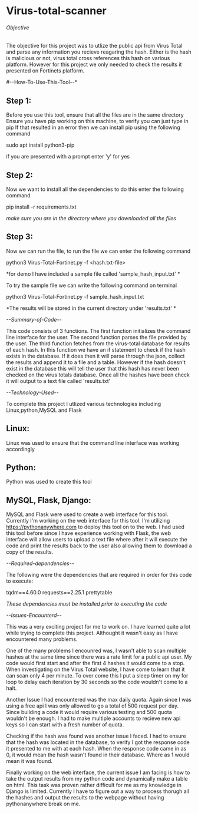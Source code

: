 # Virus-total-scanner


###### Objective

The objective for this project was to utlize the public api from Virus Total and parse any information you recieve reagaring the hash. Either is the hash is malicious or not, virus total cross references this hash on various platform. However for this project we only needed to check the results it presented on Fortinets platform.

#--How-To-Use-This-Tool--*

Step 1:
-------
Before you use this tool, ensure that all the files are in the same directory
Ensure you have pip working on this machine, to verify you can just type in pip
If that resulted in an error then we can install pip using the following command

sudo apt install python3-pip

if you are presented with a prompt enter 'y' for yes

Step 2:
-------
Now we want to install all the dependencies to do this enter the following command

pip install -r requirements.txt

*make sure you are in the directory where you downloaded all the files*

Step 3:
-------
Now we can run the file, to run the file we can enter the following command

python3 Virus-Total-Fortinet.py -f <hash.txt-file>

*for demo I have included a sample file called 'sample_hash_input.txt' *

To try the sample file we can write the following command on terminal

python3 Virus-Total-Fortinet.py -f sample_hash_input.txt

*The results will be stored in the current directory under 'results.txt' *

*--Summary-of-Code--*

This code consists of 3 functions. The first function initializes the command line interface for the user.
The second function parses the file provided by the user. The third function fetches from the virus-total database for results of each hash.
In this function we have an if statement to check if the hash exists in the database. If it does then it will parse through the json, collect the results and append it to a file and a table. However if the hash doesn't exist in the database this will tell the user that this hash has never been checked on the virus totals database. Once all the hashes have been check it will output to a text file called 'results.txt'


*--Technology-Used--*

To complete this project I utlized various technologies including Linux,python,MySQL and Flask


Linux:
------
Linux was used to ensure that the command line interface was working accordingly

Python:
-------
Python was used to create this tool

MySQL, Flask, Django: 
---------------------
MySQL and Flask were used to create a web interface for this tool. Currently I'm working on the web interface for this tool. I'm utilizing https://pythonanywhere.com 
to deploy this tool on to the web. I had used this tool before since I have experience working with Flask, the web interface will allow users to upload a text file
where after it will execute the code and print the results back to the user also allowing them to download a copy of the results. 


*--Required-dependencies--*

The following were the dependencies that are required in order for this code to execute:

tqdm==4.60.0
requests==2.25.1
prettytable

*These dependencies must be installed prior to executing the code*


*--Issues-Encounterd--*

This was a very exciting project for me to work on. I have learned quite a lot while trying to complete this project. Althought it wasn't easy as I have encountered many problems. 

One of the many problems I encounred was, I wasn't able to scan multiple hashes at the same time since there was a rate limit for a public api user. My code would first start and after the first 4 hashes it would come to a stop. When investigating on the Virus Total website, I have come to learn that it can scan only 4 per minute. To over come this I put a sleep timer on my for loop to delay each iteration by 30 seconds so the code wouldn't come to a halt.

Another Issue I had encountered was the max daily quota. Again since I was using a free api I was only allowed to go a total of 500 request per day. Since building a code it would require various testing and 500 quota wouldn't be enough. I had to make multiple accounts to recieve new api keys so I can start with a fresh number of quota.

Checking if the hash was found was another issue I faced. I had to ensure that the hash was located in the database, to verify I got the response code it presented to me with at each hash. When the response code came in as 0, it would mean the hash wasn't found in their database. Where as 1 would mean it was found.

Finally working on the web interface, the current issue I am facing is how to take the output results from my python code and dynamically make a table on html. This task was proven rather difficult for me as my knowledge in Django is limited. Currently I have to figure out a way to process thorugh all the hashes and output the results to the webpage without having pythonanywhere break on me.








